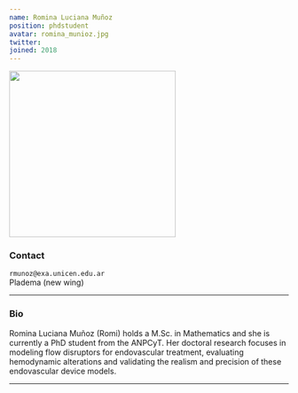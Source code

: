 ```yaml
---
name: Romina Luciana Muñoz
position: phdstudent
avatar: romina_munioz.jpg
twitter:
joined: 2018
---
```


<img width="300" src="{{site.baseurl}}/images/people/{{page.avatar}}" data-action="zoom">

### Contact

<i class="fa fa-envelope-o"></i>  `rmunoz@exa.unicen.edu.ar `<br>
<i class="fa fa-building"></i> Pladema (new wing) <br>

<hr>

### Bio

Romina Luciana Muñoz (Romi) holds a M.Sc. in Mathematics and she is currently a PhD student from the ANPCyT. Her doctoral research focuses in modeling flow disruptors for endovascular treatment, evaluating hemodynamic alterations and validating the realism and precision of these endovascular device models. 

<hr>